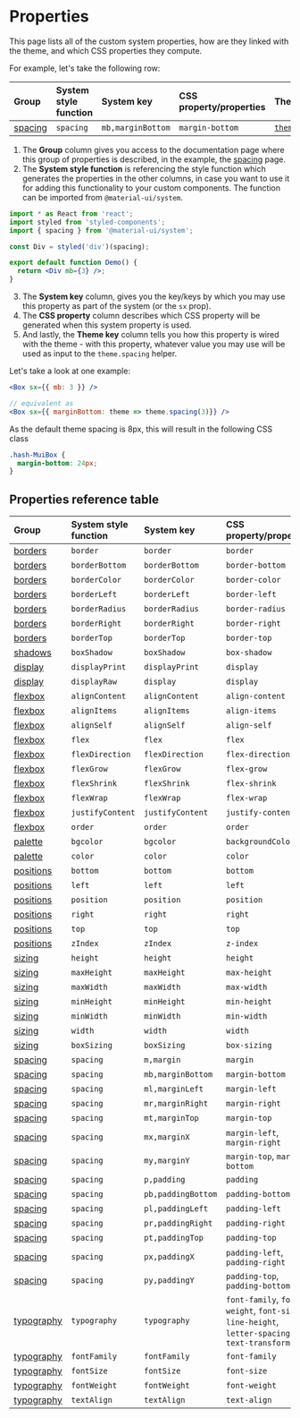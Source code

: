# Properties

<p class="description">This page lists all of the custom system properties, how are they linked with the theme, and which CSS properties they compute.</p>

For example, let's take the following row:

| Group                       | System style function | System key        | CSS property/properties | Theme mapping                                                                 |
| :-------------------------- | :-------------------- | :---------------- | :---------------------- | :---------------------------------------------------------------------------- |
| [spacing](/system/spacing/) | `spacing`             | `mb,marginBottom` | `margin-bottom`         | [`theme.spacing(value)`](/customization/default-theme/?expand-path=$.spacing) |

1. The <b>Group</b> column gives you access to the documentation page where this group of properties is described, in the example, the [spacing](/system/spacing/) page.
2. The <b>System style function</b> is referencing the style function which generates the properties in the other columns, in case you want to use it for adding this functionality to your custom components. The function can be imported from `@material-ui/system`.

```jsx
import * as React from 'react';
import styled from 'styled-components';
import { spacing } from '@material-ui/system';

const Div = styled('div')(spacing);

export default function Demo() {
  return <Div mb={3} />;
}
```

3. The <b>System key</b> column, gives you the key/keys by which you may use this property as part of the system (or the `sx` prop).
4. The <b>CSS property</b> column describes which CSS property will be generated when this system property is used.
5. And lastly, the <b>Theme key</b> column tells you how this property is wired with the theme - with this property, whatever value you may use will be used as input to the `theme.spacing` helper.

Let's take a look at one example:

```jsx
<Box sx={{ mb: 3 }} />

// equivalent as
<Box sx={{ marginBottom: theme => theme.spacing(3)}} />
```

As the default theme spacing is 8px, this will result in the following CSS class

```css
.hash-MuiBox {
  margin-bottom: 24px;
}
```

## Properties reference table

| Group                             | System style function | System key         | CSS property/properties                                                                      | Theme mapping                                                                       |
| :-------------------------------- | :-------------------- | :----------------- | :------------------------------------------------------------------------------------------- | :---------------------------------------------------------------------------------- |
| [borders](/system/borders/)       | `border`              | `border`           | `border`                                                                                     | `${value}px solid`                                                                  |
| [borders](/system/borders/)       | `borderBottom`        | `borderBottom`     | `border-bottom`                                                                              | `${value}px solid`                                                                  |
| [borders](/system/borders/)       | `borderColor`         | `borderColor`      | `border-color`                                                                               | [`theme.palette[value]`](/customization/default-theme/?expand-path=$.palette)       |
| [borders](/system/borders/)       | `borderLeft`          | `borderLeft`       | `border-left`                                                                                | `${value}px solid`                                                                  |
| [borders](/system/borders/)       | `borderRadius`        | `borderRadius`     | `border-radius`                                                                              | [`theme.shape[value]`](/customization/default-theme/?expand-path=$.shape)           |
| [borders](/system/borders/)       | `borderRight`         | `borderRight`      | `border-right`                                                                               | `${value}px solid`                                                                  |
| [borders](/system/borders/)       | `borderTop`           | `borderTop`        | `border-top`                                                                                 | `${value}px solid`                                                                  |
| [shadows](/system/shadows/)       | `boxShadow`           | `boxShadow`        | `box-shadow`                                                                                 | `theme.shadows[value]`                                                              |
| [display](/system/display/)       | `displayPrint`        | `displayPrint`     | `display`                                                                                    | none                                                                                |
| [display](/system/display/)       | `displayRaw`          | `display`          | `display`                                                                                    | none                                                                                |
| [flexbox](/system/flexbox/)       | `alignContent`        | `alignContent`     | `align-content`                                                                              | none                                                                                |
| [flexbox](/system/flexbox/)       | `alignItems`          | `alignItems`       | `align-items`                                                                                | none                                                                                |
| [flexbox](/system/flexbox/)       | `alignSelf`           | `alignSelf`        | `align-self`                                                                                 | none                                                                                |
| [flexbox](/system/flexbox/)       | `flex`                | `flex`             | `flex`                                                                                       | none                                                                                |
| [flexbox](/system/flexbox/)       | `flexDirection`       | `flexDirection`    | `flex-direction`                                                                             | none                                                                                |
| [flexbox](/system/flexbox/)       | `flexGrow`            | `flexGrow`         | `flex-grow`                                                                                  | none                                                                                |
| [flexbox](/system/flexbox/)       | `flexShrink`          | `flexShrink`       | `flex-shrink`                                                                                | none                                                                                |
| [flexbox](/system/flexbox/)       | `flexWrap`            | `flexWrap`         | `flex-wrap`                                                                                  | none                                                                                |
| [flexbox](/system/flexbox/)       | `justifyContent`      | `justifyContent`   | `justify-content`                                                                            | none                                                                                |
| [flexbox](/system/flexbox/)       | `order`               | `order`            | `order`                                                                                      | none                                                                                |
| [palette](/system/palette/)       | `bgcolor`             | `bgcolor`          | `backgroundColor`                                                                            | [`theme.palette[value]`](/customization/default-theme/?expand-path=$.palette)       |
| [palette](/system/palette/)       | `color`               | `color`            | `color`                                                                                      | [`theme.palette[value]`](/customization/default-theme/?expand-path=$.palette)       |
| [positions](/system/positions/)   | `bottom`              | `bottom`           | `bottom`                                                                                     | none                                                                                |
| [positions](/system/positions/)   | `left`                | `left`             | `left`                                                                                       | none                                                                                |
| [positions](/system/positions/)   | `position`            | `position`         | `position`                                                                                   | none                                                                                |
| [positions](/system/positions/)   | `right`               | `right`            | `right`                                                                                      | none                                                                                |
| [positions](/system/positions/)   | `top`                 | `top`              | `top`                                                                                        | none                                                                                |
| [positions](/system/positions/)   | `zIndex`              | `zIndex`           | `z-index`                                                                                    | [`theme.zIndex[value]`](/customization/default-theme/?expand-path=$.zIndex)         |
| [sizing](/system/sizing/)         | `height`              | `height`           | `height`                                                                                     | none                                                                                |
| [sizing](/system/sizing/)         | `maxHeight`           | `maxHeight`        | `max-height`                                                                                 | none                                                                                |
| [sizing](/system/sizing/)         | `maxWidth`            | `maxWidth`         | `max-width`                                                                                  | none                                                                                |
| [sizing](/system/sizing/)         | `minHeight`           | `minHeight`        | `min-height`                                                                                 | none                                                                                |
| [sizing](/system/sizing/)         | `minWidth`            | `minWidth`         | `min-width`                                                                                  | none                                                                                |
| [sizing](/system/sizing/)         | `width`               | `width`            | `width`                                                                                      | none                                                                                |
| [sizing](/system/sizing/)         | `boxSizing`           | `boxSizing`        | `box-sizing`                                                                                 | none                                                                                |
| [spacing](/system/spacing/)       | `spacing`             | `m,margin`         | `margin`                                                                                     | [`theme.spacing(value)`](/customization/default-theme/?expand-path=$.spacing)       |
| [spacing](/system/spacing/)       | `spacing`             | `mb,marginBottom`  | `margin-bottom`                                                                              | [`theme.spacing(value)`](/customization/default-theme/?expand-path=$.spacing)       |
| [spacing](/system/spacing/)       | `spacing`             | `ml,marginLeft`    | `margin-left`                                                                                | [`theme.spacing(value)`](/customization/default-theme/?expand-path=$.spacing)       |
| [spacing](/system/spacing/)       | `spacing`             | `mr,marginRight`   | `margin-right`                                                                               | [`theme.spacing(value)`](/customization/default-theme/?expand-path=$.spacing)       |
| [spacing](/system/spacing/)       | `spacing`             | `mt,marginTop`     | `margin-top`                                                                                 | [`theme.spacing(value)`](/customization/default-theme/?expand-path=$.spacing)       |
| [spacing](/system/spacing/)       | `spacing`             | `mx,marginX`       | `margin-left`, `margin-right`                                                                | [`theme.spacing(value)`](/customization/default-theme/?expand-path=$.spacing)       |
| [spacing](/system/spacing/)       | `spacing`             | `my,marginY`       | `margin-top`, `margin-bottom`                                                                | [`theme.spacing(value)`](/customization/default-theme/?expand-path=$.spacing)       |
| [spacing](/system/spacing/)       | `spacing`             | `p,padding`        | `padding`                                                                                    | [`theme.spacing(value)`](/customization/default-theme/?expand-path=$.spacing)       |
| [spacing](/system/spacing/)       | `spacing`             | `pb,paddingBottom` | `padding-bottom`                                                                             | [`theme.spacing(value)`](/customization/default-theme/?expand-path=$.spacing)       |
| [spacing](/system/spacing/)       | `spacing`             | `pl,paddingLeft`   | `padding-left`                                                                               | [`theme.spacing(value)`](/customization/default-theme/?expand-path=$.spacing)       |
| [spacing](/system/spacing/)       | `spacing`             | `pr,paddingRight`  | `padding-right`                                                                              | [`theme.spacing(value)`](/customization/default-theme/?expand-path=$.spacing)       |
| [spacing](/system/spacing/)       | `spacing`             | `pt,paddingTop`    | `padding-top`                                                                                | [`theme.spacing(value)`](/customization/default-theme/?expand-path=$.spacing)       |
| [spacing](/system/spacing/)       | `spacing`             | `px,paddingX`      | `padding-left`, `padding-right`                                                              | [`theme.spacing(value)`](/customization/default-theme/?expand-path=$.spacing)       |
| [spacing](/system/spacing/)       | `spacing`             | `py,paddingY`      | `padding-top`, `padding-bottom`                                                              | [`theme.spacing(value)`](/customization/default-theme/?expand-path=$.spacing)       |
| [typography](/system/typography/) | `typography`          | `typography`       | `font-family`, `font-weight`, `font-size`, `line-height`, `letter-spacing`, `text-transform` | [`theme.typography[value]`](/customization/default-theme/?expand-path=$.typography) |
| [typography](/system/typography/) | `fontFamily`          | `fontFamily`       | `font-family`                                                                                | [`theme.typography[value]`](/customization/default-theme/?expand-path=$.typography) |
| [typography](/system/typography/) | `fontSize`            | `fontSize`         | `font-size`                                                                                  | [`theme.typography[value]`](/customization/default-theme/?expand-path=$.typography) |
| [typography](/system/typography/) | `fontWeight`          | `fontWeight`       | `font-weight`                                                                                | [`theme.typography[value]`](/customization/default-theme/?expand-path=$.typography) |
| [typography](/system/typography/) | `textAlign`           | `textAlign`        | `text-align`                                                                                 | none                                                                                |
